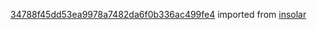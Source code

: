 [34788f45dd53ea9978a7482da6f0b336ac499fe4](https://github.com/insolar/insolar/commit/34788f45dd53ea9978a7482da6f0b336ac499fe4) imported from [insolar](https://github.com/insolar/insolar)
